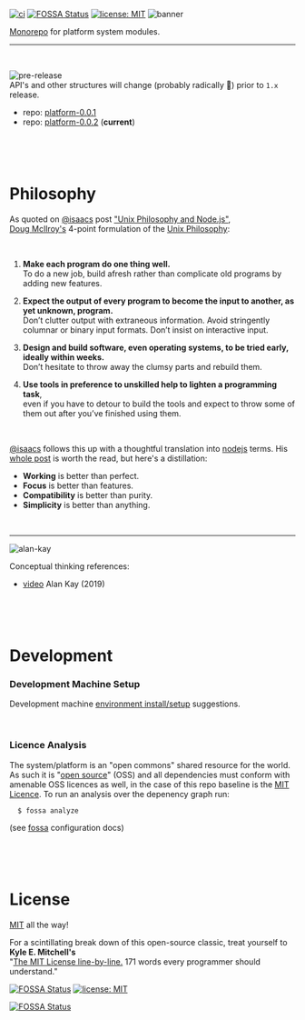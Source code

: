 [![ci](https://github.com/cellplatform/platform-0.0.2/actions/workflows/node.js.yml/badge.svg)](https://github.com/cellplatform/platform-0.0.2/actions/workflows/node.js.yml)
[![FOSSA Status](https://app.fossa.com/api/projects/custom%2B8499%2Fgithub.com%2Fcellplatform%2Fplatform-0.0.2.svg?type=shield)](https://app.fossa.com/projects/custom%2B8499%2Fgithub.com%2Fcellplatform%2Fplatform-0.0.2?ref=badge_shield)
[![license: MIT](https://img.shields.io/badge/license-MIT-blue.svg)](https://opensource.org/licenses/MIT)
![banner](https://user-images.githubusercontent.com/185555/88729229-76ac1280-d187-11ea-81c6-14146ec64848.png)

[Monorepo](https://en.wikipedia.org/wiki/Monorepo) for platform system modules.

---

<p>&nbsp;</p>

![pre-release](https://img.shields.io/badge/Status-pre--release-orange.svg)  
API's and other structures will change (probably radically 🐷) prior to `1.x` release.

- repo: [platform-0.0.1](https://github.com/uiharness/platform-0.0.1)
- repo: [platform-0.0.2](https://github.com/philcockfield/platform-0.0.2) (**current**)

<p>&nbsp;</p>
<p>&nbsp;</p>

# Philosophy

As quoted on [@isaacs](https://www.npmjs.com/~isaacs) post ["Unix Philosophy and Node.js"](https://blog.izs.me/2013/04/unix-philosophy-and-nodejs),  
[Doug McIlroy's](https://en.wikipedia.org/wiki/Douglas_McIlroy) 4-point formulation of the [Unix Philosophy](http://www.catb.org/esr/writings/taoup/html/ch01s06.html):

<p>&nbsp;</p>

1. **Make each program do one thing well.**  
   To do a new job, build afresh rather than complicate old programs by adding new features.

2. **Expect the output of every program to become the input to another, as yet unknown, program.**  
   Don’t clutter output with extraneous information. Avoid stringently columnar or binary input formats. Don’t insist on interactive input.

3. **Design and build software, even operating systems, to be tried early, ideally within weeks.**  
   Don’t hesitate to throw away the clumsy parts and rebuild them.

4. **Use tools in preference to unskilled help to lighten a programming task**,  
   even if you have to detour to build the tools and expect to throw some of them out after you’ve finished using them.

<p>&nbsp;</p>

[@isaacs](https://www.npmjs.com/~isaacs) follows this up with a thoughtful translation into [nodejs](https://nodejs.org) terms. His [whole post](https://blog.izs.me/2013/04/unix-philosophy-and-nodejs) is worth the read, but here's a distillation:

- **Working** is better than perfect.
- **Focus** is better than features.
- **Compatibility** is better than purity.
- **Simplicity** is better than anything.

<p>&nbsp;</p>

---

![alan-kay](https://user-images.githubusercontent.com/185555/185724123-ffd8c0c6-0391-4a1d-ac75-96db74dee914.png)

Conceptual thinking references:

- [video](https://www.youtube.com/watch?v=nOrdzDaPYV4&t=1443s) Alan Kay (2019)

<p>&nbsp;</p>
<p>&nbsp;</p>

# Development

### Development Machine Setup

Development machine [environment install/setup](docs/setup.environment.md) suggestions.

<p>&nbsp;</p>

### Licence Analysis

The system/platform is an "open commons" shared resource for the world. As such it is "[open source](https://en.wikipedia.org/wiki/Open-source_software)" (OSS) and all dependencies must conform with amenable OSS licences as well, in the case of this repo baseline is the [MIT Licence](LICENSE). To run an analysis over the depenency graph run:

      $ fossa analyze

(see [fossa](https://docs.fossa.com/docs/importing-a-project) configuration docs)

<p>&nbsp;</p>
<p>&nbsp;</p>

# License

[MIT](LICENSE) all the way!

For a scintillating break down of this open-source classic, treat yourself to **Kyle E. Mitchell's**  
"[The MIT License line-by-line.](https://writing.kemitchell.com/2016/09/21/MIT-License-Line-by-Line.html) 171 words every programmer should understand."

[![FOSSA Status](https://app.fossa.com/api/projects/custom%2B8499%2Fgithub.com%2Fcellplatform%2Fplatform-0.0.2.svg?type=shield)](https://app.fossa.com/projects/custom%2B8499%2Fgithub.com%2Fcellplatform%2Fplatform-0.0.2?ref=badge_shield)
[![license: MIT](https://img.shields.io/badge/license-MIT-blue.svg)](https://opensource.org/licenses/MIT)

[![FOSSA Status](https://app.fossa.com/api/projects/custom%2B8499%2Fgithub.com%2Fcellplatform%2Fplatform-0.0.2.svg?type=large)](https://app.fossa.com/projects/custom%2B8499%2Fgithub.com%2Fcellplatform%2Fplatform-0.0.2?ref=badge_large)

<p>&nbsp;</p>
